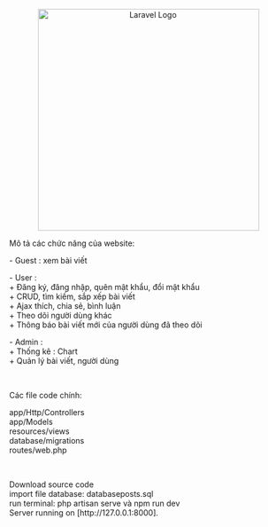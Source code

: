 <p align="center"><a href="https://laravel.com" target="_blank"><img src="https://raw.githubusercontent.com/laravel/art/master/logo-lockup/5%20SVG/2%20CMYK/1%20Full%20Color/laravel-logolockup-cmyk-red.svg" width="400" alt="Laravel Logo"></a></p>

<p align="center">
<p>Mô tả các chức năng của website:</p>
<p>    
        - Guest : xem bài viết
</p>
<p>    
        - User : <br>
            + Đăng ký, đăng nhập, quên mật khẩu, đổi mật khẩu <br>
            + CRUD, tìm kiếm, sắp xếp bài viết <br>
            + Ajax thích, chia sẻ, bình luận <br>
            + Theo dõi người dùng khác <br>
            + Thông báo bài viết mới của người dùng đã theo dõi <br>
</p>
<p>
        - Admin : <br>
            + Thống kê : Chart <br>
            + Quản lý bài viết, người dùng
</p>
<br>
<p>Các file code chính: </p>
<p>
    app/Http/Controllers  <br>
    app/Models            <br>
    resources/views        <br>
    database/migrations    <br>
    routes/web.php        <br>    
</p>
<br>
<p>
    Download source code <br>
    import file database: databaseposts.sql     <br>
    run terminal: php artisan serve và npm run dev    <br>
    Server running on [http://127.0.0.1:8000].        <br>
</p>
</p>

